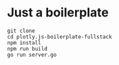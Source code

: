 # Just a boilerplate

    git clone
    cd plotly.js-boilerplate-fullstack
    npm install
    npm run build
    go run server.go
